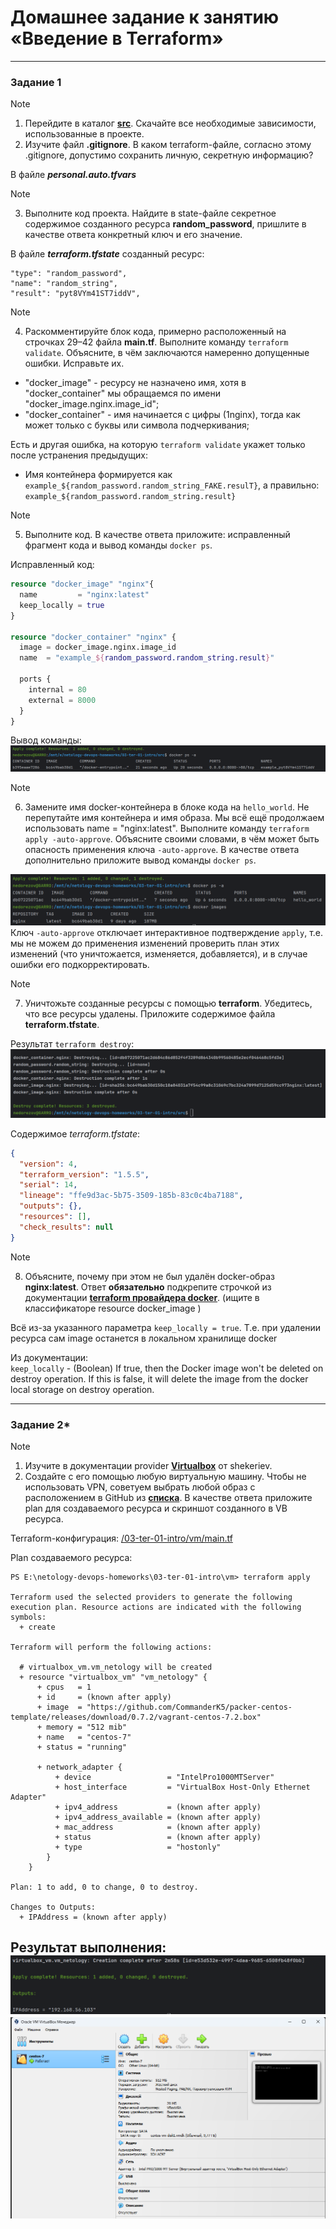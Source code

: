 # Домашнее задание к занятию «Введение в Terraform»

------

### Задание 1

> [!NOTE]
> 1. Перейдите в каталог [**src**](https://github.com/netology-code/ter-homeworks/tree/main/01/src). Скачайте все необходимые зависимости, использованные в проекте. 
> 2. Изучите файл **.gitignore**. В каком terraform-файле, согласно этому .gitignore, допустимо сохранить личную, секретную информацию?

В файле _**personal.auto.tfvars**_  

> [!NOTE]
> 3. Выполните код проекта. Найдите в state-файле секретное содержимое созданного ресурса **random_password**, пришлите в качестве ответа конкретный ключ и его значение.

В файле _**terraform.tfstate**_ созданный ресурс: 
```
"type": "random_password",  
"name": "random_string",  
"result": "pyt8VYm41ST7iddV",
```

> [!NOTE]
> 4. Раскомментируйте блок кода, примерно расположенный на строчках 29–42 файла **main.tf**.
Выполните команду ```terraform validate```. Объясните, в чём заключаются намеренно допущенные ошибки. Исправьте их.
    
* "docker_image" - ресурсу не назначено имя, хотя в "docker_container" мы обращаемся по имени "docker_image.nginx.image_id";  
* "docker_container" - имя начинается с цифры (1nginx), тогда как может только с буквы или символа подчеркивания; 

Есть и другая ошибка, на которую `terraform validate` укажет только после устранения предыдущих:
* Имя контейнера формируется как `example_${random_password.random_string_FAKE.resulT}`, а правильно:
`example_${random_password.random_string.result}`

> [!NOTE]
> 5. Выполните код. В качестве ответа приложите: исправленный фрагмент кода и вывод команды ```docker ps```.


Исправленный код:
```terraform
resource "docker_image" "nginx"{
  name         = "nginx:latest"
  keep_locally = true
}

resource "docker_container" "nginx" {
  image = docker_image.nginx.image_id
  name  = "example_${random_password.random_string.result}"

  ports {
    internal = 80
    external = 8000
  }
}
```
Вывод команды:
![](img/01.png)   

> [!NOTE]
> 6. Замените имя docker-контейнера в блоке кода на ```hello_world```. Не перепутайте имя контейнера и имя образа. Мы всё ещё продолжаем использовать name = "nginx:latest". Выполните команду ```terraform apply -auto-approve```.
Объясните своими словами, в чём может быть опасность применения ключа  ```-auto-approve```. В качестве ответа дополнительно приложите вывод команды ```docker ps```.

![](img/02.png "terraform apply")  
Ключ `-auto-approve` отключает интерактивное подтверждение `apply`, т.е. мы не можем до применения изменений проверить
план этих изменений (что уничтожается, изменяется, добавляется), и в случае ошибки его подкорректировать.

> [!NOTE]
> 7. Уничтожьте созданные ресурсы с помощью **terraform**. Убедитесь, что все ресурсы удалены. Приложите содержимое файла **terraform.tfstate**.
    
Результат `terraform destroy`:
![](img/03.png "terraform destroy") 

Содержимое _terraform.tfstate_:
```json
{
  "version": 4,
  "terraform_version": "1.5.5",
  "serial": 14,
  "lineage": "ffe9d3ac-5b75-3509-185b-83c0c4ba7188",
  "outputs": {},
  "resources": [],
  "check_results": null
}
```

> [!NOTE]
> 8. Объясните, почему при этом не был удалён docker-образ **nginx:latest**. Ответ **обязательно** подкрепите строчкой из документации [**terraform провайдера docker**](https://docs.comcloud.xyz/providers/kreuzwerker/docker/latest/docs).  (ищите в классификаторе resource docker_image )

Всё из-за указанного параметра `keep_locally = true`. Т.е. при удалении ресурса сам image останется в локальном хранилище docker

Из документации:  
`keep_locally` - (Boolean) If true, then the Docker image won't be deleted on destroy operation. If this is false, it will delete the image from the docker local storage on destroy operation.

------


### Задание 2*

> [!NOTE]
> 1. Изучите в документации provider [**Virtualbox**](https://docs.comcloud.xyz/providers/shekeriev/virtualbox/latest/docs) от 
shekeriev.
> 2. Создайте с его помощью любую виртуальную машину. Чтобы не использовать VPN, советуем выбрать любой образ с расположением в GitHub из [**списка**](https://www.vagrantbox.es/).
В качестве ответа приложите plan для создаваемого ресурса и скриншот созданного в VB ресурса. 

Terraform-конфигурация: [/03-ter-01-intro/vm/main.tf](vm/main.tf)

Plan создаваемого ресурса:  
```shell
PS E:\netology-devops-homeworks\03-ter-01-intro\vm> terraform apply  

Terraform used the selected providers to generate the following execution plan. Resource actions are indicated with the following symbols:
  + create

Terraform will perform the following actions:

  # virtualbox_vm.vm_netology will be created
  + resource "virtualbox_vm" "vm_netology" {
      + cpus   = 1
      + id     = (known after apply)
      + image  = "https://github.com/CommanderK5/packer-centos-template/releases/download/0.7.2/vagrant-centos-7.2.box"
      + memory = "512 mib"
      + name   = "centos-7"
      + status = "running"

      + network_adapter {
          + device                 = "IntelPro1000MTServer"
          + host_interface         = "VirtualBox Host-Only Ethernet Adapter"
          + ipv4_address           = (known after apply)
          + ipv4_address_available = (known after apply)
          + mac_address            = (known after apply)
          + status                 = (known after apply)
          + type                   = "hostonly"
        }
    }

Plan: 1 to add, 0 to change, 0 to destroy.

Changes to Outputs:
  + IPAddress = (known after apply)
```

Результат выполнения:
![](img/04.png)
![](img/05.png)  
------
